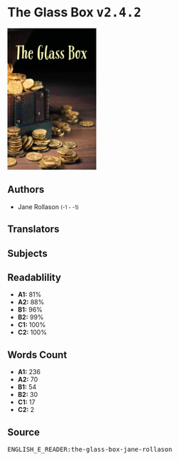 # The Glass Box <kbd>v2.4.2</kbd>

![](./cover.medium.jpg "")

## Authors


 - Jane Rollason <small>(-1 - -1)</small>

## Translators



## Subjects



## Readablility


 - **A1:** 81%
 - **A2:** 88%
 - **B1:** 96%
 - **B2:** 99%
 - **C1:** 100%
 - **C2:** 100%

## Words Count


 - **A1:** 236
 - **A2:** 70
 - **B1:** 54
 - **B2:** 30
 - **C1:** 17
 - **C2:** 2

## Source


<kbd>ENGLISH_E_READER:the-glass-box-jane-rollason</kbd>
